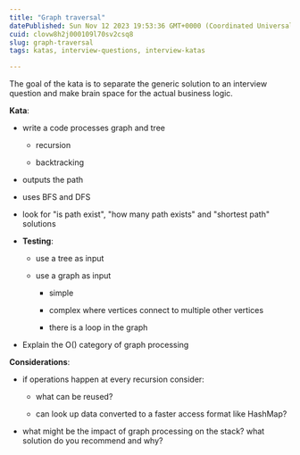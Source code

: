 ```yaml
---
title: "Graph traversal"
datePublished: Sun Nov 12 2023 19:53:36 GMT+0000 (Coordinated Universal Time)
cuid: clovw8h2j000109l70sv2csq8
slug: graph-traversal
tags: katas, interview-questions, interview-katas

---
```


The goal of the kata is to separate the generic solution to an interview question and make brain space for the actual business logic.

**Kata**:

* write a code processes graph and tree
    
    * recursion
        
    * backtracking
        
* outputs the path
    
* uses BFS and DFS
    
* look for "is path exist", "how many path exists" and "shortest path" solutions
    
* **Testing**:
    
    * use a tree as input
        
    * use a graph as input
        
        * simple
            
        * complex where vertices connect to multiple other vertices
            
        * there is a loop in the graph
            
* Explain the O() category of graph processing
    

**Considerations**:

* if operations happen at every recursion consider:
    
    * what can be reused?
        
    * can look up data converted to a faster access format like HashMap?
        
* what might be the impact of graph processing on the stack? what solution do you recommend and why?